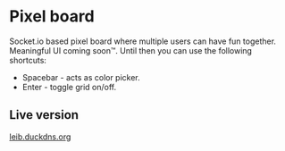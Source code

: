 # Pixel board
Socket.io based pixel board where multiple users can have fun together. <br>
Meaningful UI coming soon™. Until then you can use the following shortcuts:
* Spacebar - acts as color picker.
* Enter - toggle grid on/off.

## Live version
[leib.duckdns.org](http://leib.duckdns.org/pix)